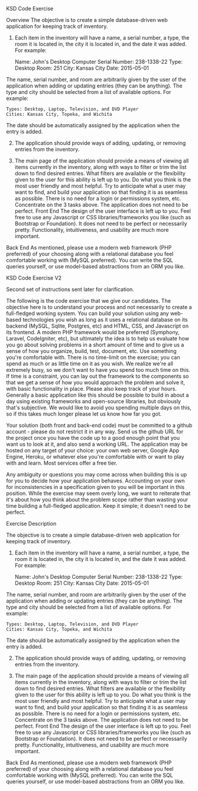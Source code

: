 KSD Code Exercise

Overview
The objective is to create a simple database-driven web application for keeping track of inventory.
1.  Each item in the inventory will have a name, a serial number, a type, the room it is located in, the city it is located in, and the date it was added. For example:

    Name: John's Desktop Computer
    Serial Number: 238-1338-22
    Type: Desktop
    Room: 251
    City: Kansas City
    Date: 2015-05-01

The name, serial number, and room are arbitrarily given by the user of the application when adding or updating entries (they can be anything). The type and city should be selected from a list of available options. For example:

    Types: Desktop, Laptop, Television, and DVD Player
    Cities: Kansas City, Topeka, and Wichita

The date should be automatically assigned by the application when the entry is added.

2.  The application should provide ways of adding, updating, or removing entries from the inventory.

3.  The main page of the application should provide a means of viewing all items currently in the inventory, along with ways to filter or trim the list down to find desired entries. What filters are available or the flexibility given to the user for this ability is left up to you. Do what you think is the most user friendly and most helpful. Try to anticipate what a user may want to find, and build your application so that finding it is as seamless as possible.
There is no need for a login or permissions system, etc. Concentrate on the 3 tasks above. The application does not need to be perfect.
Front End
The design of the user interface is left up to you. Feel free to use any Javascript or CSS libraries/frameworks you like (such as Bootstrap or Foundation). It does not need to be perfect or necessarily pretty. Functionality, intuitiveness, and usability are much more important.

Back End
As mentioned, please use a modern web framework (PHP preferred) of your choosing along with a relational database you feel comfortable working with (MySQL preferred). You can write the SQL queries yourself, or use model-based abstractions from an ORM you like.

KSD Code Exercise V2

Second set of instructions sent later for clarification.

The following is the code exercise that we give our candidates. The objective here is to understand your process and not necessarily to create a full-fledged working system. You can build your solution using any web-based technologies you wish as long as it uses a relational database on its backend (MySQL, Sqlite, Postgres, etc) and HTML, CSS, and Javascript on its frontend. A modern PHP framework would be preferred (Symphony, Laravel, CodeIgniter, etc), but ultimately the idea is to help us evaluate how you go about solving problems in a short amount of time and to give us a sense of how you organize, build, test, document, etc. Use something you're comfortable with.
There is no time-limit on the exercise; you can spend as much or as little time on it as you wish. We realize we're all extremely busy, so we don't want to have you spend too much time on this. If time is a constraint, you can lay out the framework to the components so that we get a sense of how you would approach the problem and solve it, with basic functionality in place. Please also keep track of your hours. Generally a basic application like this should be possible to build in about a day using existing frameworks and open-source libraries, but obviously that's subjective. We would like to avoid you spending multiple days on this, so if this takes much longer please let us know how far you got.

Your solution (both front and back-end code) must be committed to a github account - please do not restrict it in any way. Send us the github URL for the project once you have the code up to a good enough point that you want us to look at it, and also send a working URL. The application may be hosted on any target of your choice: your own web server, Google App Engine, Heroku, or whatever else you're comfortable with or want to play with and learn. Most services offer a free tier.

Any ambiguity or questions you may come across when building this is up for you to decide how your application behaves. Accounting on your own for inconsistencies in a specification given to you will be important in this position.
While the exercise may seem overly long, we want to reiterate that it's about how you think about the problem scope rather than wasting your time building a full-fledged application. Keep it simple; it doesn't need to be perfect.

Exercise Description

The objective is to create a simple database-driven web application for keeping track of inventory.

1.  Each item in the inventory will have a name, a serial number, a type, the room it is located in, the city it is located in, and the date it was added. For example:

    Name: John's Desktop Computer
    Serial Number: 238-1338-22
    Type: Desktop
    Room: 251
    City: Kansas City
    Date: 2015-05-01

The name, serial number, and room are arbitrarily given by the user of the application when adding or updating entries (they can be anything). The type and city should be selected from a list of available options. For example:

    Types: Desktop, Laptop, Television, and DVD Player
    Cities: Kansas City, Topeka, and Wichita

The date should be automatically assigned by the application when the entry is added.

2.  The application should provide ways of adding, updating, or removing entries from the inventory.

3.  The main page of the application should provide a means of viewing all items currently in the inventory, along with ways to filter or trim the list down to find desired entries. What filters are available or the flexibility given to the user for this ability is left up to you. Do what you think is the most user friendly and most helpful. Try to anticipate what a user may want to find, and build your application so that finding it is as seamless as possible.
There is no need for a login or permissions system, etc. Concentrate on the 3 tasks above. The application does not need to be perfect.
Front End
The design of the user interface is left up to you. Feel free to use any Javascript or CSS libraries/frameworks you like (such as Bootstrap or Foundation). It does not need to be perfect or necessarily pretty. Functionality, intuitiveness, and usability are much more important.

Back End
As mentioned, please use a modern web framework (PHP preferred) of your choosing along with a relational database you feel comfortable working with (MySQL preferred). You can write the SQL queries yourself, or use model-based abstractions from an ORM you like.

